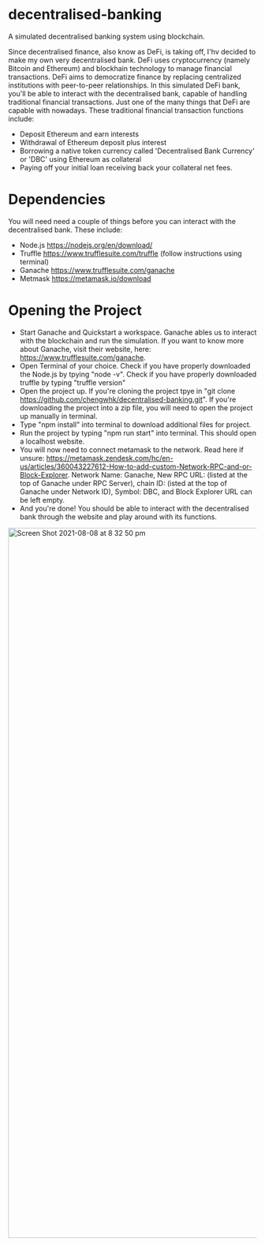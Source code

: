 # decentralised-banking
A simulated decentralised banking system using blockchain. 

Since decentralised finance, also know as DeFi, is taking off, I'hv decided to make my own very decentralised bank. DeFi uses cryptocurrency (namely Bitcoin and Ethereum) and blockhain technology to manage financial transactions. DeFi aims to democratize finance by replacing centralized institutions with peer-to-peer relationships. In this simulated DeFi bank, you'll be able to interact with the decentralised bank, capable of handling traditional financial transactions. Just one of the many things that DeFi are capable with nowadays. 
These traditional financial transaction functions include:
- Deposit Ethereum and earn interests
- Withdrawal of Ethereum deposit plus interest
- Borrowing a native token currency called 'Decentralised Bank Currency' or 'DBC' using Ethereum as collateral
- Paying off your initial loan receiving back your collateral net fees.


# Dependencies

You will need need a couple of things before you can interact with the decentralised bank. These include:
- Node.js https://nodejs.org/en/download/
- Truffle https://www.trufflesuite.com/truffle (follow instructions using terminal)
- Ganache https://www.trufflesuite.com/ganache
- Metmask https://metamask.io/download

# Opening the Project

- Start Ganache and Quickstart a workspace. Ganache ables us to interact with the blockchain and run the simulation. If you want to know more about Ganache, visit their website, here: https://www.trufflesuite.com/ganache.
- Open Terminal of your choice. Check if you have properly downloaded the Node.js by tpying "node -v". Check if you have properly downloaded truffle by typing "truffle version"
- Open the project up. If you're cloning the project tpye in "git clone https://github.com/chengwhk/decentralised-banking.git". If you're downloading the project into a zip file, you will need to open the project up manually in terminal.
- Type "npm install" into terminal to download additional files for project. 
- Run the project by typing "npm run start" into terminal. This should open a localhost website.
- You will now need to connect metamask to the network. Read here if unsure: https://metamask.zendesk.com/hc/en-us/articles/360043227612-How-to-add-custom-Network-RPC-and-or-Block-Explorer. Network Name: Ganache, New RPC URL: (listed at the top of Ganache under RPC Server), chain ID: (isted at the top of Ganache under Network ID), Symbol: DBC, and Block Explorer URL can be left empty.
- And you're done! You should be able to interact with the decentralised bank through the website and play around with its functions.

<img width="1440" alt="Screen Shot 2021-08-08 at 8 32 50 pm" src="https://user-images.githubusercontent.com/87778179/128629403-29aa59f9-4c4a-4184-8559-d01e50cb28dd.png">


